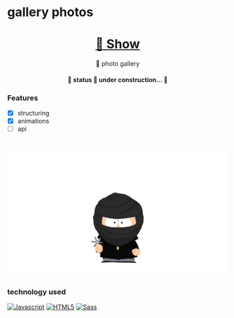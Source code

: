 # gallery photos

<h1 align="center">
    <a href="https://piazin.netlify.app">🔗 Show</a>
</h1>

<p align="center">🚀 photo gallery</p>

<h4 align="center"> 
	🚧  status 🚀 under construction...  🚧
</h4>

### Features

- [x] structuring
- [x] animations
- [ ] api

<h1 align="center">
  <img alt="NextLevelWeek" title="#NextLevelWeek" src="./img/avatar.png" />
</h1>

### technology used

<p align="left">
<a href="https://developer.mozilla.org/en-US/docs/Web/JavaScript" target="_blank" rel="noreferrer"><img src="https://raw.githubusercontent.com/danielcranney/readme-generator/main/public/icons/skills/javascript-colored.svg" width="36" height="36" alt="Javascript" /></a>
<a href="https://developer.mozilla.org/en-US/docs/Glossary/HTML5" target="_blank" rel="noreferrer"><img src="https://raw.githubusercontent.com/danielcranney/readme-generator/main/public/icons/skills/html5-colored.svg" width="36" height="36" alt="HTML5" /></a>
<a href="https://sass-lang.com/" target="_blank" rel="noreferrer"><img src="https://raw.githubusercontent.com/danielcranney/readme-generator/main/public/icons/skills/sass-colored.svg" width="36" height="36" alt="Sass" /></a>
</p>
